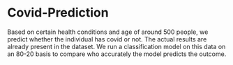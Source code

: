 # Covid-Prediction
Based on certain health conditions and age of around 500 people, we predict whether the individual has covid or not. The actual results are already present in the dataset. We run a classification model on this data on an 80-20 basis to compare who accurately the model predicts the outcome.
